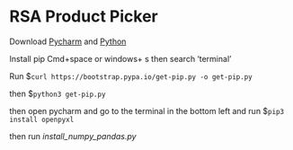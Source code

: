 # RSA Product Picker

Download [Pycharm](https://www.jetbrains.com/pycharm/download/?section=mac) and [Python](https://www.python.org/downloads/?fbclid=IwAR35p70YwPCDXSMJ-ftJ_FcKX7-6HN_UKy5oTsjOlX2QvUX0LGtszD4_2RU)



Install pip
Cmd+space or windows+ s then search ‘terminal’

Run $`curl https://bootstrap.pypa.io/get-pip.py -o get-pip.py`

then $`python3 get-pip.py`

then open pycharm and go to the terminal in the bottom left and run
$`pip3 install openpyxl`

then run *install_numpy_pandas.py*
